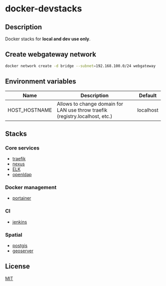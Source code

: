 # docker-devstacks

## Description

Docker stacks for **local and dev use only**.

## Create webgateway network

```bash
docker network create -d bridge --subnet=192.168.100.0/24 webgateway
```

## Environment variables

| Name          | Description                                                                   | Default   |
|---------------|-------------------------------------------------------------------------------|-----------|
| HOST_HOSTNAME | Allows to change domain for LAN use throw traefik (registry.localhost, etc.)  | localhost |

## Stacks

### Core services

* [traefik](traefik/README.md)
* [nexus](nexus/README.md)
* [ELK](elk/README.md)
* [openldap](openldap/README.md)

### Docker management

* [portainer](portainer/README.md)

### CI

* [jenkins](jenkins/README.md)

### Spatial

* [postgis](postgis/README.md)
* [geoserver](geoserver/README.md)

## License

[MIT](LICENSE)
